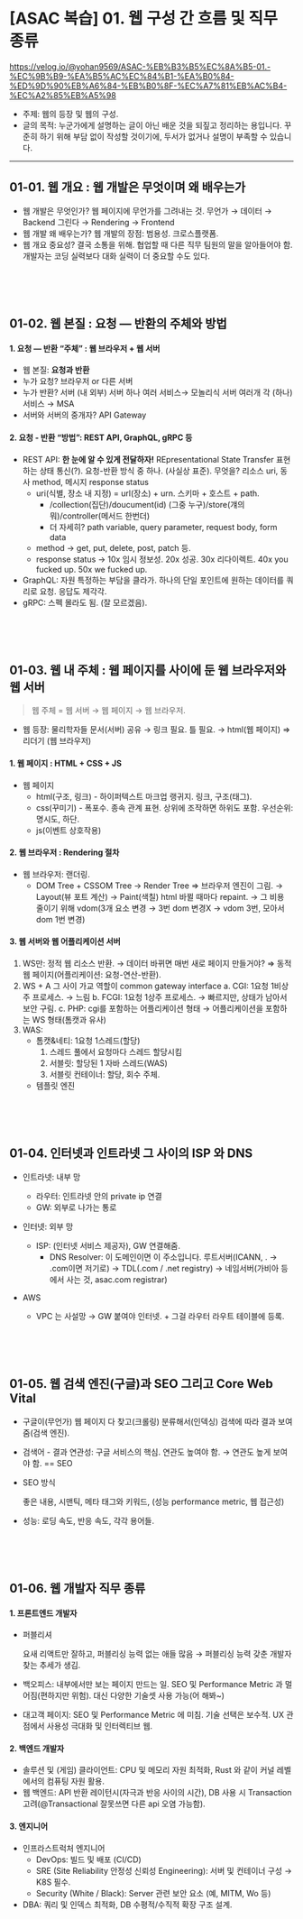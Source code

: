 # [ASAC 복습] 01. 웹 구성 간 흐름 및 직무 종류

https://velog.io/@yohan9569/ASAC-%EB%B3%B5%EC%8A%B5-01.-%EC%9B%B9-%EA%B5%AC%EC%84%B1-%EA%B0%84-%ED%9D%90%EB%A6%84-%EB%B0%8F-%EC%A7%81%EB%AC%B4-%EC%A2%85%EB%A5%98

<ul>
<li>주제: 웹의 등장 및 웹의 구성.</li>
<li>글의 목적: 누군가에게 설명하는 글이 아닌 배운 것을 되짚고 정리하는 용입니다. 꾸준히 하기 위해 부담 없이 작성할 것이기에, 두서가 없거나 설명이 부족할 수 있습니다.</li>
</ul>
<hr>
<h2 id="01-01-웹-개요--웹-개발은-무엇이며-왜-배우는가">01-01. 웹 개요 : 웹 개발은 무엇이며 왜 배우는가</h2>
<ul>
<li>웹 개발은 무엇인가? 
웹 페이지에 무언가를 그려내는 것. 
무언가 → 데이터 → Backend
그린다 → Rendering → Frontend</li>
<li>웹 개발 왜 배우는가? 
웹 개발의 장점: 범용성. 크로스플랫폼.</li>
<li>웹 개요 중요성? 
결국 소통을 위해. 협업할 때 다른 직무 팀원의 말을 알아들어야 함.
개발자는 코딩 실력보다 대화 실력이 더 중요할 수도 있다.</li>
</ul>
<p><br/><br/><br/></p>
<h2 id="01-02-웹-본질--요청--반환의-주체와-방법">01-02. 웹 본질 : 요청 — 반환의 주체와 방법</h2>
<h4 id="1-요청--반환-주체--웹-브라우저--웹-서버">1. 요청 — 반환 “주체” : 웹 브라우저 + 웹 서버</h4>
<ul>
<li>웹 본질: <strong>요청과 반환</strong></li>
<li>누가 요청? 브라우저 or 다른 서버</li>
<li>누가 반환? 서버 (내 외부)
서버 하나 여러 서비스→ 모놀리식
서버 여러개 각 (하나) 서비스 → MSA</li>
<li>서버와 서버의 중개자? API Gateway</li>
</ul>
<h4 id="2-요청---반환-방법-rest-api-graphql-grpc-등">2. 요청 - 반환 “방법”: REST API, GraphQL, gRPC 등</h4>
<ul>
<li>REST API: <strong>한 눈에 알 수 있게 전달하자!</strong>  REpresentational State Transfer 표현하는 상태 통신(?). 요청-반환 방식 중 하나. (사실상 표준).
무엇을? 리소스 uri, 동사 method, 메시지 response status<ul>
<li>uri(식별, 장소 내 지정) = url(장소)  + urn.  스키마 + 호스트 + path.  <ul>
<li>/collection(집단)/doucument(id) (그중 누구)/store(걔의 뭐)/controller(메서드 한번더)</li>
<li>더 자세히? path variable, query parameter, request body, form data</li>
</ul>
</li>
<li>method → get, put, delete, post, patch 등.</li>
<li>response status → 10x 임시 정보성. 20x 성공. 30x 리다이렉트. 40x you fucked up. 50x we fucked up.</li>
</ul>
</li>
<li>GraphQL: 자원 특정하는 부담을 클라가. 하나의 단일 포인트에 원하는 데이터를 쿼리로 요청. 응답도 제각각.</li>
<li>gRPC: 스펙 몰라도 됨. (잘 모르겠음).</li>
</ul>
<p><br/><br/><br/></p>
<h2 id="01-03-웹-내-주체--웹-페이지를-사이에-둔-웹-브라우저와-웹-서버">01-03. 웹 내 주체 : 웹 페이지를 사이에 둔 웹 브라우저와 웹 서버</h2>
<blockquote>
<p>웹 주체 = 웹 서버 → 웹 페이지 → 웹 브라우저.</p>
</blockquote>
<ul>
<li>웹 등장: 물리학자들 문서(서버) 공유 → 링크 필요. 틀 필요. → html(웹 페이지) ⇒ 리더기 (웹 브라우저)</li>
</ul>
<h4 id="1-웹-페이지--html--css--js">1. 웹 페이지 : HTML + CSS + JS</h4>
<ul>
<li>웹 페이지<ul>
<li>html(구조, 링크) - 하이퍼텍스트 마크업 랭귀지. 링크, 구조(태그).</li>
<li>css(꾸미기) - 폭포수. 종속 관계 표현. 상위에 조작하면 하위도 포함. 
우선순위: 명시도, 하단.</li>
<li>js(이벤트 상호작용)</li>
</ul>
</li>
</ul>
<h4 id="2-웹-브라우저--rendering-절차">2. 웹 브라우저 : Rendering 절차</h4>
<ul>
<li>웹 브라우저: 랜더링.<ul>
<li>DOM Tree + CSSOM Tree → Render Tree ⇒ 브라우저 엔진이 그림. 
→ Layout(뷰 포트 계산) → Paint(색칠) html 바뀔 때마다 repaint. 
→ 그 비용 줄이기 위해 vdom(3개 요소 변경 → 3번 dom 변경X → vdom 3번, 모아서 dom 1번 변경)</li>
</ul>
</li>
</ul>
<h4 id="3-웹-서버와-웹-어플리케이션-서버">3. 웹 서버와 웹 어플리케이션 서버</h4>
<ol>
<li>WS만: 정적 웹 리소스 반환. → 데이터 바뀌면 매번 새로 페이지 만들거야? ⇒ 동적 웹 페이지(어플리케이션: 요청-연산-반환).</li>
<li>WS + A 그 사이 가교 역할이 common gateway interface 
a. CGI: 1요청 1비상주 프로세스. → 느림
b. FCGI: 1요청 1상주 프로세스. → 빠르지만, 상태가 남아서 보안 구림.
c. PHP: cgi를 포함하는 어플리케이션 형태 → 어플리케이션을 포함하는 WS 형태(톰캣과 유사)</li>
<li>WAS: <ul>
<li>톰캣&amp;네티: 1요청 1스레드(할당)<ol>
<li>스레드 풀에서 요청마다 스레드 할당시킴</li>
<li>서블릿: 할당된 1 자바 스레드(WAS)</li>
<li>서블릿 컨테이너: 할당, 회수 주체.</li>
</ol>
</li>
<li>템플릿 엔진
<img src="https://velog.velcdn.com/images/yohan9569/post/6f548479-44d8-4370-8166-d7b33edb3e4e/image.png" alt=""></li>
</ul>
</li>
</ol>
<p><br/><br/><br/></p>
<h2 id="01-04-인터넷과-인트라넷-그-사이의-isp-와-dns">01-04. 인터넷과 인트라넷 그 사이의 ISP 와 DNS</h2>
<ul>
<li><p>인트라넷: 내부 망</p>
<ul>
<li>라우터: 인트라넷 안의 private ip 연결</li>
<li>GW: 외부로 나가는 통로</li>
</ul>
</li>
<li><p>인터넷: 외부 망</p>
<ul>
<li>ISP: (인터넷 서비스 제공자), GW 연결해줌. <ul>
<li>DNS Resolver: 이 도메인이면 이 주소입니다.
루트서버(ICANN, . → .com이면 저기로) → TDL(.com / .net registry) → 네임서버(가비아 등에서 사는 것, asac.com  registrar)</li>
</ul>
</li>
</ul>
</li>
<li><p>AWS</p>
<ul>
<li>VPC 는 사설망 → GW 붙여야 인터넷. + 그걸 라우터 라우트 테이블에 등록.</li>
</ul>
</li>
</ul>
<p><br/><br/><br/></p>
<h2 id="01-05-웹-검색-엔진구글과-seo-그리고-core-web-vital">01-05. 웹 검색 엔진(구글)과 SEO 그리고 Core Web Vital</h2>
<ul>
<li><p>구글이(무언가) 웹 페이지 다 찾고(크롤링) 분류해서(인덱싱) 검색에 따라 결과 보여줌(검색 엔진).</p>
</li>
<li><p>검색어 - 결과 연관성: 구글 서비스의 핵심. 연관도 높여야 함. → 연관도 높게 보여야 함. == SEO</p>
</li>
<li><p>SEO 방식</p>
<p>좋은 내용, 시맨틱, 메타 태그와 키워드, (성능 performance metric,  웹 접근성)</p>
</li>
<li><p>성능: 로딩 속도, 반응 속도, 각각 용어들.</p>
</li>
</ul>
<p><br/><br/><br/></p>
<h2 id="01-06-웹-개발자-직무-종류">01-06. 웹 개발자 직무 종류</h2>
<h4 id="1-프론트엔드-개발자">1. 프론트엔드 개발자</h4>
<ul>
<li><p>퍼블리셔</p>
<p>  요새 리액트만 잘하고, 퍼블리싱 능력 없는 애들 많음 → 퍼블리싱 능력 갖춘 개발자 찾는 추세가 생김.</p>
</li>
<li><p>백오피스: 내부에서만 보는 페이지 만드는 일. SEO 및 Performance Metric 과 멀어짐(편하지만 위험). 대신 다양한 기술셋 사용 가능(어 해봐~)</p>
</li>
<li><p>대고객 페이지: SEO 및 Performance Metric 에 미침. 기술 선택은 보수적. UX 관점에서 사용성 극대화 및 인터렉티브 웹.</p>
</li>
</ul>
<h4 id="2-백엔드-개발자">2. 백엔드 개발자</h4>
<ul>
<li>솔루션 및 (게임) 클라이언트: CPU 및 메모리 자원 최적화, Rust 와 같이 커널 레벨에서의 컴퓨팅 자원 활용.</li>
<li>웹 백엔드: API 반환 레이턴시(자극과 반응 사이의 시간), DB 사용 시 Transaction 고려(@Transactional 잘못쓰면 다른 api 오염 가능함).</li>
</ul>
<h4 id="3-엔지니어">3. 엔지니어</h4>
<ul>
<li>인프라스트럭처 엔지니어<ul>
<li>DevOps: 빌드 및 배포 (CI/CD)</li>
<li>SRE (Site Reliability 안정성 신뢰성 Engineering): 서버 및 컨테이너 구성 → K8S 필수.</li>
<li>Security (White / Black): Server 관련 보안 요소 (예, MITM, Wo 등)</li>
</ul>
</li>
<li>DBA: 쿼리 및 인덱스 최적화, DB 수평적/수직적 확장 구조 설계.</li>
</ul>
